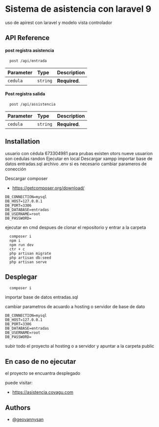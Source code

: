 
# Sistema de asistencia con laravel 9

uso de apirest con laravel 
y modelo vista controlador 



## API Reference

#### post registra asistencia

```http
  post /api/entrada
```

| Parameter | Type     | Description                |
| :-------- | :------- | :------------------------- |
| `cedula` | `string` | **Required**.              |

#### Post registra salida

```http
  post /api/assistencia
```

| Parameter | Type     | Description                       |
| :-------- | :------- | :-------------------------------- |
| `cedula`      | `string` | **Required**.                 |



## Installation
usuario con cédula 673304981 para prubas 
existen otors nueve usuarion son cedulas randon
Ejecutar en local
Descargar xampp 
importar base de datos entradas.sql
archivo .env  si es necesario cambiar parameros de conección

Descargar composer
- https://getcomposer.org/download/

``` 
DB_CONNECTION=mysql
DB_HOST=127.0.0.1
DB_PORT=3306
DB_DATABASE=entradas
DB_USERNAME=root
DB_PASSWORD=
``` 

ejecutar  en cmd despues de clonar el repositorio y entrar a la carpeta 
``` 
  composer i 
  npm i
  npm run dev 
  ctr + c
  php artisan migrate
  php artisan db:seed
  php artisan serve
```

    
## Desplegar
```
  composer i 
```

importar base de datos entradas.sql

cambiar parametros de acuardo a hosting o servidor de base de dato

``` 
DB_CONNECTION=mysql
DB_HOST=127.0.0.1
DB_PORT=3306
DB_DATABASE=entradas
DB_USERNAME=root
DB_PASSWORD=
``` 

subir todo el proyecto al hosting o a servidor y apuntar a la carpeta public




## En caso de no ejecutar
el proyecto se encuantra desplegado 

puede visitar:
- https://asistencia.covagu.com


## Authors

- [@geovannysan](https://github.com/geovannysan)

